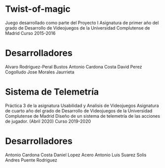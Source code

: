 # Twist-of-magic
Juego desarrollado como parte del Proyecto I
Asignatura de primer año del grado de Desarrollo de Videojuegos de la Universidad Complutense de Madrid 
Curso 2015-2016

# Desarrolladores
Alvaro Rodriguez-Peral Bustos
Antonio Cardona Costa
David Perez Cogolludo
Jose Morales Jaurrieta

# Sistema de Telemetría
Práctica 3 de la asignatura Usabilidad y Analisis de Videojuegos
Asignatura de cuarto año del grado de Desarrollo de Videojuegos de la Universidad Complutense de Madrid
Diseño de un sistema de telemetría de las acciones de jugador. (Abril 2020)
Curso 2019-2020

# Desarrolladores
Antonio Cardona Costa
Daniel Lopez Acero
Antonio Luis Suarez Solis
Andres Puente Rodriguez
